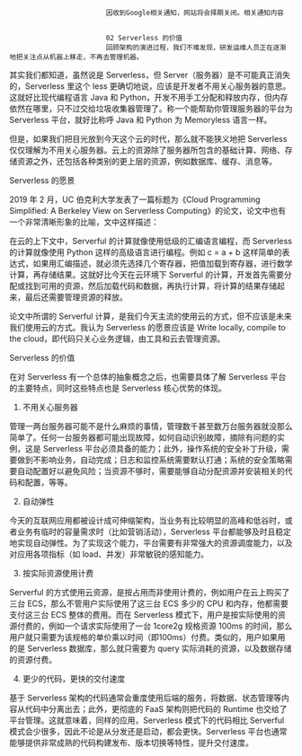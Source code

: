
                            
                            因收到Google相关通知，网站将会择期关闭。相关通知内容
                            
                            
                            02 Serverless 的价值
                            回顾架构的演进过程，我们不难发现，研发运维人员正在逐渐地把关注点从机器上移走，不再去管理机器。

其实我们都知道，虽然说是 Serverless，但 Server（服务器）是不可能真正消失的，Serverless 里这个 less 更确切地说，应该是开发者不用关心服务器的意思。这就好比现代编程语言 Java 和 Python，开发不用手工分配和释放内存，但内存依然在哪里，只不过交给垃圾收集器管理了。称一个能帮助你管理服务器的平台为 Serverless 平台，就好比称呼 Java 和 Python 为 Memoryless 语言一样。

但是，如果我们把目光放到今天这个云的时代，那么就不能狭义地把 Serverless 仅仅理解为不用关心服务器。云上的资源除了服务器所包含的基础计算、网络、存储资源之外，还包括各种类别的更上层的资源，例如数据库、缓存、消息等。

Serverless 的愿景

2019 年 2 月，UC 伯克利大学发表了一篇标题为《Cloud Programming Simplified: A Berkeley View on Serverless Computing》的论文，论文中也有一个非常清晰形象的比喻，文中这样描述：


在云的上下文中，Serverful 的计算就像使用低级的汇编语言编程，而 Serverless 的计算就像使用 Python 这样的高级语言进行编程。例如 c = a + b 这样简单的表达式，如果用汇编描述，就必须先选择几个寄存器，把值加载到寄存器，进行数学计算，再存储结果。这就好比今天在云环境下 Serverful 的计算，开发首先需要分配或找到可用的资源，然后加载代码和数据，再执行计算，将计算的结果存储起来，最后还需要管理资源的释放。


论文中所谓的 Serverful 计算，是我们今天主流的使用云的方式，但不应该是未来我们使用云的方式。我认为 Serverless 的愿景应该是 Write locally, compile to the cloud，即代码只关心业务逻辑，由工具和云去管理资源。

Serverless 的价值

在对 Serverless 有一个总体的抽象概念之后，也需要具体了解 Serverless 平台的主要特点，同时这些特点也是 Serverless 核心优势的体现。

1. 不用关心服务器

管理一两台服务器可能不是什么麻烦的事情，管理数千甚至数万台服务器就没那么简单了。任何一台服务器都可能出现故障，如何自动识别故障，摘除有问题的实例，这是 Serverless 平台必须具备的能力；此外，操作系统的安全补丁升级，需要做到不影响业务，自动完成；日志和监控系统需要默认打通；系统的安全策略需要自动配置好以避免风险；当资源不够时，需要能够自动分配资源并安装相关的代码和配置，等等。

2. 自动弹性

今天的互联网应用都被设计成可伸缩架构，当业务有比较明显的高峰和低谷时，或者业务有临时的容量需求时（比如营销活动），Serverless 平台都能够及时且稳定地实现自动弹性。为了实现这个能力，平台需要有非常强大的资源调度能力，以及对应用各项指标（如 load、并发）非常敏锐的感知能力。

3. 按实际资源使用计费

Serverful 的方式使用云资源，是按占用而非使用计费的，例如用户在云上购买了三台 ECS，那么不管用户实际使用了这三台 ECS 多少的 CPU 和内存，他都需要支付这三台 ECS 整体的费用。而在 Serverless 模式下，用户是按实际使用的资源付费的，例如一个请求实际使用了一台 1core2g 规格资源 100ms 的时间，那么用户就只需要为该规格的单价乘以时间（即100ms）付费。类似的，用户如果用的是 Serverless 数据库，那么就只需要为 query 实际消耗的资源，以及数据存储的资源付费。

4. 更少的代码，更快的交付速度

基于 Serverless 架构的代码通常会重度使用后端的服务，将数据、状态管理等内容从代码中分离出去；此外，更彻底的 FaaS 架构则把代码的 Runtime 也交给了平台管理。这就意味着，同样的应用，Serverless 模式下的代码相比 Serverful 模式会少很多，因此不论是从分发还是启动，都会更快。Serverless 平台也通常能够提供非常成熟的代码构建发布、版本切换等特性，提升交付速度。

                        
                        
                            